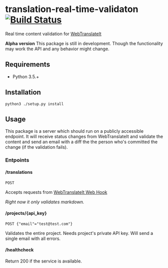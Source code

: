 # translation-real-time-validaton [![Build Status](https://travis-ci.org/KeepSafe/translation-real-time-validaton.svg?branch=master)](https://travis-ci.org/KeepSafe/translation-real-time-validaton)

Real time content validation for [WebTranslateIt](https://webtranslateit.com)

**Alpha version** This package is still in development. Though the functionality may work the API and any behavior might change.

## Requirements

* Python 3.5.+

## Installation

`python3 ./setup.py install`

## Usage

This package is a server which should run on a publicly accessible endpoint. It will receive status changes from WebTranslateIt and validate the content and send an email with a diff the the person who's committed the change (if the validation fails).

### Entpoints

#### /translations
	
`POST`

Accepts requests from [WebTranslateIt Web Hook](https://webtranslateit.com/en/docs/webhooks/)

*Right now it only validates markdown.*

#### /projects/{api_key}

`POST {"email"="test@test.com"}`

Validates the entire project. Needs project's private API key. Will send a single email with all errors.

#### /healthcheck

Return 200 if the service is available.


